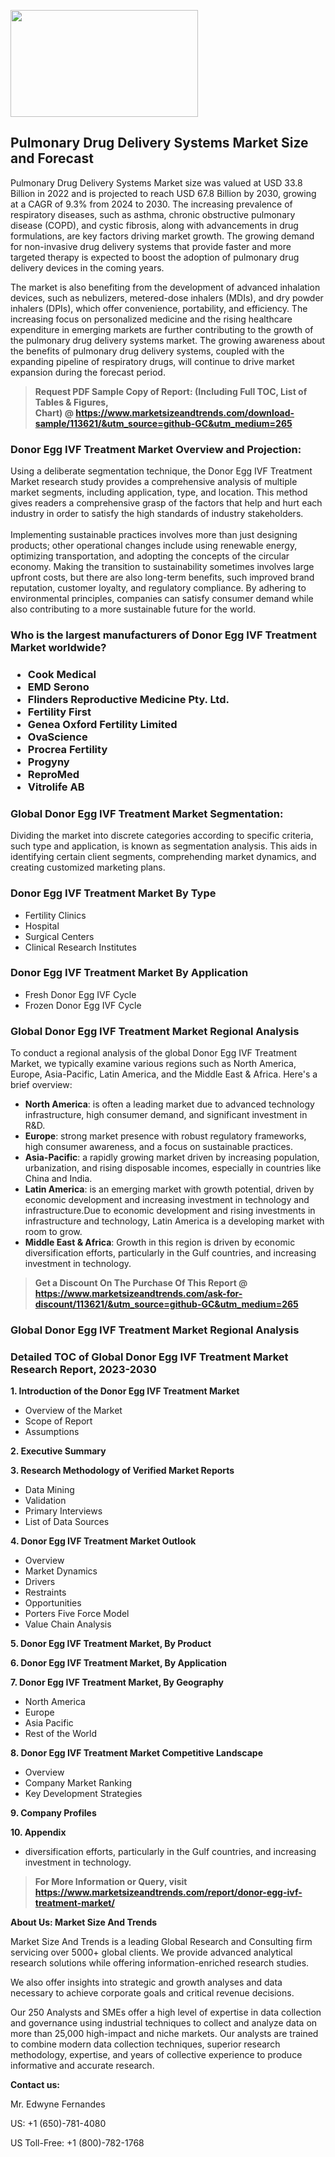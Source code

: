 <p><img class="alignnone size-medium wp-image-20088" src="https://ffe5etoiles.com/wp-content/uploads/2024/12/MST1-300x171.png" alt="" width="300" height="171" /></p><h2>Pulmonary Drug Delivery Systems Market Size and Forecast</h2><p>Pulmonary Drug Delivery Systems Market size was valued at USD 33.8 Billion in 2022 and is projected to reach USD 67.8 Billion by 2030, growing at a CAGR of 9.3% from 2024 to 2030. The increasing prevalence of respiratory diseases, such as asthma, chronic obstructive pulmonary disease (COPD), and cystic fibrosis, along with advancements in drug formulations, are key factors driving market growth. The growing demand for non-invasive drug delivery systems that provide faster and more targeted therapy is expected to boost the adoption of pulmonary drug delivery devices in the coming years.</p><p>The market is also benefiting from the development of advanced inhalation devices, such as nebulizers, metered-dose inhalers (MDIs), and dry powder inhalers (DPIs), which offer convenience, portability, and efficiency. The increasing focus on personalized medicine and the rising healthcare expenditure in emerging markets are further contributing to the growth of the pulmonary drug delivery systems market. The growing awareness about the benefits of pulmonary drug delivery systems, coupled with the expanding pipeline of respiratory drugs, will continue to drive market expansion during the forecast period.</p></p><blockquote id="" class=""><strong>Request PDF Sample Copy of Report: (Including Full TOC, List of Tables &amp; Figures, Chart)&nbsp;@&nbsp;<strong><a href="https://www.marketsizeandtrends.com/download-sample/113621/&utm_source=github-GC&utm_medium=265" target="_blank">https://www.marketsizeandtrends.com/download-sample/113621/&utm_source=github-GC&utm_medium=265</a></strong></strong></blockquote><h3 id="" class="">Donor Egg IVF Treatment Market&nbsp;Overview and Projection:</h3><p id="" class="">Using a deliberate segmentation technique, the Donor Egg IVF Treatment Market research study provides a comprehensive analysis of multiple market segments, including application, type, and location. This method gives readers a comprehensive grasp of the factors that help and hurt each industry in order to satisfy the high standards of industry stakeholders. <br /> <br />Implementing sustainable practices involves more than just designing products; other operational changes include using renewable energy, optimizing transportation, and adopting the concepts of the circular economy. Making the transition to sustainability sometimes involves large upfront costs, but there are also long-term benefits, such improved brand reputation, customer loyalty, and regulatory compliance. By adhering to environmental principles, companies can satisfy consumer demand while also contributing to a more sustainable future for the world.</p><h3 id="" class="">Who is the largest manufacturers of&nbsp;Donor Egg IVF Treatment Market worldwide?</h3><h3 class=""><p><ul><li>Cook Medical </li><li> EMD Serono </li><li> Flinders Reproductive Medicine Pty. Ltd. </li><li> Fertility First </li><li> Genea Oxford Fertility Limited </li><li> OvaScience </li><li> Procrea Fertility </li><li> Progyny </li><li> ReproMed </li><li> Vitrolife AB</li></ul></p></h3><h3 id="" class="">Global&nbsp;Donor Egg IVF Treatment Market Segmentation:</h3><p id="" class="">Dividing the market into discrete categories according to specific criteria, such type and application, is known as segmentation analysis. This aids in identifying certain client segments, comprehending market dynamics, and creating customized marketing plans.</p><h3 id="" class="">Donor Egg IVF Treatment Market&nbsp;By Type</h3><p><p><ul><li>Fertility Clinics </li><li> Hospital </li><li> Surgical Centers </li><li> Clinical Research Institutes</p></li></ul></p></p><h3 id="" class="">Donor Egg IVF Treatment Market&nbsp;By Application</h3><p class=""><p><ul><li>Fresh Donor Egg IVF Cycle </li><li> Frozen Donor Egg IVF Cycle</li></ul></p></p><h3 id="" class="">Global Donor Egg IVF Treatment Market Regional Analysis</h3><p id="" class="">To conduct a regional analysis of the global Donor Egg IVF Treatment Market, we typically examine various regions such as North America, Europe, Asia-Pacific, Latin America, and the Middle East &amp; Africa. Here's a brief overview:</p><ul><li><strong>North America</strong>: is often a leading market due to advanced technology infrastructure, high consumer demand, and significant investment in R&amp;D.</li><li><strong>Europe</strong>: strong market presence with robust regulatory frameworks, high consumer awareness, and a focus on sustainable practices.</li><li><strong>Asia-Pacific</strong>: a rapidly growing market driven by increasing population, urbanization, and rising disposable incomes, especially in countries like China and India.</li><li><strong>Latin America</strong>: is an emerging market with growth potential, driven by economic development and increasing investment in technology and infrastructure.Due to economic development and rising investments in infrastructure and technology, Latin America is a developing market with room to grow.</li><li><strong>Middle East &amp; Africa</strong>: Growth in this region is driven by economic diversification efforts, particularly in the Gulf countries, and increasing investment in technology.</li></ul><blockquote id="" class=""><strong>Get a Discount On The Purchase Of This Report @ <strong><a href="https://www.marketsizeandtrends.com/ask-for-discount/113621/&utm_source=github-GC&utm_medium=265" target="_blank">https://www.marketsizeandtrends.com/ask-for-discount/113621/&utm_source=github-GC&utm_medium=265</a></strong></strong></blockquote><h3 id="" class="">Global Donor Egg IVF Treatment Market Regional Analysis</h3><h3 id="" class="">Detailed TOC of Global Donor Egg IVF Treatment Market Research Report, 2023-2030</h3><p id="" class=""><strong>1. Introduction of the Donor Egg IVF Treatment Market</strong></p><ul><li>Overview of the Market</li><li>Scope of Report</li><li>Assumptions</li></ul><p id="" class=""><strong>2. Executive Summary</strong></p><p id="" class=""><strong>3. Research Methodology of Verified Market Reports</strong></p><ul><li>Data Mining</li><li>Validation</li><li>Primary Interviews</li><li>List of Data Sources</li></ul><p id="" class=""><strong>4. Donor Egg IVF Treatment Market Outlook</strong></p><ul><li>Overview</li><li>Market Dynamics</li><li>Drivers</li><li>Restraints</li><li>Opportunities</li><li>Porters Five Force Model</li><li>Value Chain Analysis</li></ul><p id="" class=""><strong>5. Donor Egg IVF Treatment Market, By Product</strong></p><p id="" class=""><strong>6. Donor Egg IVF Treatment Market, By Application</strong></p><p id="" class=""><strong>7. Donor Egg IVF Treatment Market, By Geography</strong></p><ul><li>North America</li><li>Europe</li><li>Asia Pacific</li><li>Rest of the World</li></ul><p id="" class=""><strong>8. Donor Egg IVF Treatment Market Competitive Landscape</strong></p><ul><li>Overview</li><li>Company Market Ranking</li><li>Key Development Strategies</li></ul><p id="" class=""><strong>9. Company Profiles</strong></p><p id="" class=""><strong>10. Appendix</strong></p><ul><li>diversification efforts, particularly in the Gulf countries, and increasing investment in technology.</li></ul><blockquote id="" class=""><strong>For More Information or Query, visit <strong><strong><a href="https://www.marketsizeandtrends.com/report/donor-egg-ivf-treatment-market/" target="_blank">https://www.marketsizeandtrends.com/report/donor-egg-ivf-treatment-market/</a></strong></strong></strong></blockquote><p id="" class=""><strong>About Us: Market Size And Trends</strong></p><p id="" class="">Market Size And Trends is a leading Global Research and Consulting firm servicing over 5000+ global clients. We provide advanced analytical research solutions while offering information-enriched research studies.</p><p id="" class="">We also offer insights into strategic and growth analyses and data necessary to achieve corporate goals and critical revenue decisions.</p><p id="" class="">Our 250 Analysts and SMEs offer a high level of expertise in data collection and governance using industrial techniques to collect and analyze data on more than 25,000 high-impact and niche markets. Our analysts are trained to combine modern data collection techniques, superior research methodology, expertise, and years of collective experience to produce informative and accurate research.</p><p id="" class=""><strong>Contact us:</strong></p><p id="" class="">Mr. Edwyne Fernandes</p><p id="" class="">US: +1 (650)-781-4080</p><p id="" class="">US Toll-Free: +1 (800)-782-1768</p>
